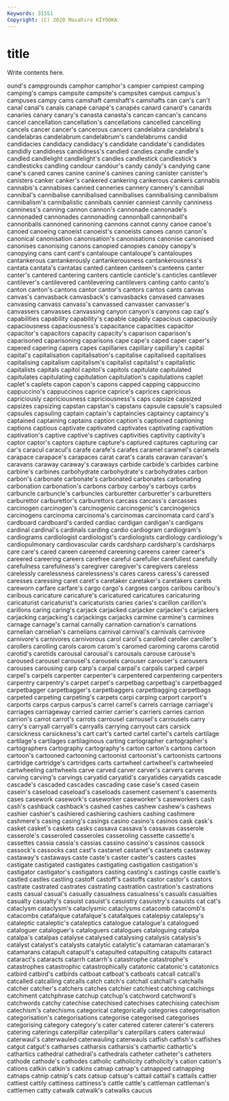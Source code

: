 ```yaml
---
Keywords: 31551
Copyright: (C) 2020 Masahiro KIYOOKA
---
```


# title

Write contents here.

ound's campgrounds camphor camphor's campier campiest
camping camping's camps campsite campsite's campsites campus campus's campuses campy
cams camshaft camshaft's camshafts can can's can't canal canal's canals
canapé canapé's canapés canard canard's canards canaries canary canary's canasta
canasta's cancan cancan's cancans cancel cancellation cancellation's cancellations cancelled cancelling
cancels cancer cancer's cancerous cancers candelabra candelabra's candelabras candelabrum candelabrum's
candelabrums candid candidacies candidacy candidacy's candidate candidate's candidates candidly candidness
candidness's candied candies candle candle's candled candlelight candlelight's candles candlestick
candlestick's candlesticks candling candour candour's candy candy's candying cane cane's
caned canes canine canine's canines caning canister canister's canisters canker
canker's cankered cankering cankerous cankers cannabis cannabis's cannabises canned canneries
cannery cannery's cannibal cannibal's cannibalise cannibalised cannibalises cannibalising cannibalism cannibalism's
cannibalistic cannibals cannier canniest cannily canniness canniness's canning cannon cannon's
cannonade cannonade's cannonaded cannonades cannonading cannonball cannonball's cannonballs cannoned cannoning
cannons cannot canny canoe canoe's canoed canoeing canoeist canoeist's canoeists
canoes canon canon's canonical canonisation canonisation's canonisations canonise canonised canonises
canonising canons canopied canopies canopy canopy's canopying cans cant cant's
cantaloupe cantaloupe's cantaloupes cantankerous cantankerously cantankerousness cantankerousness's cantata cantata's cantatas
canted canteen canteen's canteens canter canter's cantered cantering canters canticle
canticle's canticles cantilever cantilever's cantilevered cantilevering cantilevers canting canto canto's
canton canton's cantons cantor cantor's cantors cantos cants canvas canvas's
canvasback canvasback's canvasbacks canvased canvases canvasing canvass canvass's canvassed canvasser
canvasser's canvassers canvasses canvassing canyon canyon's canyons cap cap's capabilities
capability capability's capable capably capacious capaciously capaciousness capaciousness's capacitance capacities
capacitor capacitor's capacitors capacity capacity's caparison caparison's caparisoned caparisoning caparisons
cape cape's caped caper caper's capered capering capers capes capillaries
capillary capillary's capital capital's capitalisation capitalisation's capitalise capitalised capitalises capitalising
capitalism capitalism's capitalist capitalist's capitalistic capitalists capitals capitol capitol's capitols
capitulate capitulated capitulates capitulating capitulation capitulation's capitulations caplet caplet's caplets
capon capon's capons capped capping cappuccino cappuccino's cappuccinos caprice caprice's
caprices capricious capriciously capriciousness capriciousness's caps capsize capsized capsizes capsizing
capstan capstan's capstans capsule capsule's capsuled capsules capsuling captain captain's
captaincies captaincy captaincy's captained captaining captains caption caption's captioned captioning
captions captious captivate captivated captivates captivating captivation captivation's captive captive's
captives captivities captivity captivity's captor captor's captors capture capture's captured
captures capturing car car's caracul caracul's carafe carafe's carafes caramel
caramel's caramels carapace carapace's carapaces carat carat's carats caravan caravan's
caravans caraway caraway's caraways carbide carbide's carbides carbine carbine's carbines
carbohydrate carbohydrate's carbohydrates carbon carbon's carbonate carbonate's carbonated carbonates carbonating
carbonation carbonation's carbons carboy carboy's carboys carbs carbuncle carbuncle's carbuncles
carburetter carburetter's carburetters carburettor carburettor's carburettors carcass carcass's carcasses carcinogen
carcinogen's carcinogenic carcinogenic's carcinogenics carcinogens carcinoma carcinoma's carcinomas carcinomata card
card's cardboard cardboard's carded cardiac cardigan cardigan's cardigans cardinal cardinal's
cardinals carding cardio cardiogram cardiogram's cardiograms cardiologist cardiologist's cardiologists cardiology
cardiology's cardiopulmonary cardiovascular cards cardsharp cardsharp's cardsharps care care's cared
careen careened careening careens career career's careered careering careers carefree
careful carefuller carefullest carefully carefulness carefulness's caregiver caregiver's caregivers careless
carelessly carelessness carelessness's cares caress caress's caressed caresses caressing caret
caret's caretaker caretaker's caretakers carets careworn carfare carfare's cargo cargo's
cargoes cargos caribou caribou's caribous caricature caricature's caricatured caricatures caricaturing
caricaturist caricaturist's caricaturists caries caries's carillon carillon's carillons caring caring's
carjack carjacked carjacker carjacker's carjackers carjacking carjacking's carjackings carjacks carmine
carmine's carmines carnage carnage's carnal carnally carnation carnation's carnations carnelian
carnelian's carnelians carnival carnival's carnivals carnivore carnivore's carnivores carnivorous carol
carol's carolled caroller caroller's carollers carolling carols carom carom's caromed
caroming caroms carotid carotid's carotids carousal carousal's carousals carouse carouse's
caroused carousel carousel's carousels carouser carouser's carousers carouses carousing carp
carp's carpal carpal's carpals carped carpel carpel's carpels carpenter carpenter's
carpentered carpentering carpenters carpentry carpentry's carpet carpet's carpetbag carpetbag's carpetbagged
carpetbagger carpetbagger's carpetbaggers carpetbagging carpetbags carpeted carpeting carpeting's carpets carpi
carping carport carport's carports carps carpus carpus's carrel carrel's carrels
carriage carriage's carriages carriageway carried carrier carrier's carriers carries carrion
carrion's carrot carrot's carrots carrousel carrousel's carrousels carry carry's carryall
carryall's carryalls carrying carryout cars carsick carsickness carsickness's cart cart's
carted cartel cartel's cartels cartilage cartilage's cartilages cartilaginous carting cartographer
cartographer's cartographers cartography cartography's carton carton's cartons cartoon cartoon's cartooned
cartooning cartoonist cartoonist's cartoonists cartoons cartridge cartridge's cartridges carts cartwheel
cartwheel's cartwheeled cartwheeling cartwheels carve carved carver carver's carvers carves
carving carving's carvings caryatid caryatid's caryatides caryatids cascade cascade's cascaded
cascades cascading case case's cased casein casein's caseload caseload's caseloads
casement casement's casements cases casework casework's caseworker caseworker's caseworkers cash
cash's cashback cashback's cashed cashes cashew cashew's cashews cashier cashier's
cashiered cashiering cashiers cashing cashmere cashmere's casing casing's casings casino
casino's casinos cask cask's casket casket's caskets casks cassava cassava's
cassavas casserole casserole's casseroled casseroles casseroling cassette cassette's cassettes cassia
cassia's cassias cassino cassino's cassinos cassock cassock's cassocks cast cast's
castanet castanet's castanets castaway castaway's castaways caste caste's caster caster's
casters castes castigate castigated castigates castigating castigation castigation's castigator castigator's
castigators casting casting's castings castle castle's castled castles castling castoff
castoff's castoffs castor castor's castors castrate castrated castrates castrating castration
castration's castrations casts casual casual's casually casualness casualness's casuals casualties
casualty casualty's casuist casuist's casuistry casuistry's casuists cat cat's cataclysm
cataclysm's cataclysmic cataclysms catacomb catacomb's catacombs catafalque catafalque's catafalques catalepsy
catalepsy's cataleptic cataleptic's cataleptics catalogue catalogue's catalogued cataloguer cataloguer's cataloguers
catalogues cataloguing catalpa catalpa's catalpas catalyse catalysed catalysing catalysis catalysis's
catalyst catalyst's catalysts catalytic catalytic's catamaran catamaran's catamarans catapult catapult's
catapulted catapulting catapults cataract cataract's cataracts catarrh catarrh's catastrophe catastrophe's
catastrophes catastrophic catastrophically catatonic catatonic's catatonics catbird catbird's catbirds catboat
catboat's catboats catcall catcall's catcalled catcalling catcalls catch catch's catchall
catchall's catchalls catcher catcher's catchers catches catchier catchiest catching catchings
catchment catchphrase catchup catchup's catchword catchword's catchwords catchy catechise catechised
catechises catechising catechism catechism's catechisms categorical categorically categories categorisation categorisation's
categorisations categorise categorised categorises categorising category category's cater catered caterer
caterer's caterers catering caterings caterpillar caterpillar's caterpillars caters caterwaul caterwaul's
caterwauled caterwauling caterwauls catfish catfish's catfishes catgut catgut's catharses catharsis
catharsis's cathartic cathartic's cathartics cathedral cathedral's cathedrals catheter catheter's catheters
cathode cathode's cathodes catholic catholicity catholicity's cation cation's cations catkin
catkin's catkins catnap catnap's catnapped catnapping catnaps catnip catnip's cats
catsup catsup's cattail cattail's cattails cattier cattiest cattily cattiness cattiness's
cattle cattle's cattleman cattleman's cattlemen catty catwalk catwalk's catwalks caucus
